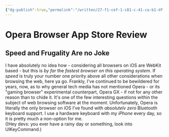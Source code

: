 ```yaml
---
{"dg-publish":true,"permalink":"/written/27-f1-cef-1-c81-c-41-ca-b1-df-f7869-a1-e3-bd-9/","dgHomeLink":true,"dgPassFrontmatter":false}
---
```


# Opera Browser App Store Review

## Speed and Frugality Are no Joke

I have absolutely no idea how - considering all browsers on iOS are WebKit based - but this is *by far* the *fastest browser on this operating system*. If *speed* is truly your number one priority above all other considerations when browsing the web, here ya go. Frankly, I've continued to be bewildered for years, now, as to why general tech media has not mentioned Opera - or its "gaming browser" experimental counterpart, Opera GX - if not for any other reason than to chide it. It's one of the few interesting questions within the subject of web browsing software at the moment. Unfortunately, Opera is literally the only browser on iOS I've found with *absolutelv zero* Bluetooth keyboard support. I use a hardware keyboard with my *iPhone* every day, so it is pretty much a non-option for me.  
()Hey devs: you ever have a rainy day or something, look into UlKeyCommand.)